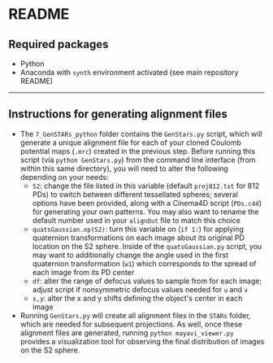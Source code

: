 # README
## Required packages
- Python
- Anaconda with `synth` environment activated (see main repository README)

---

## Instructions for generating alignment files
- The `7_GenSTARs_python` folder contains the `GenStars.py` script, which will generate a unique alignment file for each of your cloned Coulomb potential maps (`.mrc`) created in the previous step. Before running this script (via `python GenStars.py`) from the command line interface (from within this same directory), you will need to alter the following depending on your needs:
  - `S2`: change the file listed in this variable (default `proj812.txt` for 812 PDs) to switch between different tessellated spheres; several options have been provided, along with a Cinema4D script (`PDs.c4d`) for generating your own patterns. You may also want to rename the default number used in your `alignOut` file to match this choice
  - `quatsGaussian.op(S2)`: turn this variable on (`if 1:`) for applying quaternion transformations on each image about its original PD location on the S2 sphere. Inside of the `quatsGaussian.py` script, you may want to additionally change the angle used in the first quaternion transformation (`w1`) which corresponds to the spread of each image from its PD center
  - `df`: alter the range of defocus values to sample from for each image; adjust script if nonsymmetric defocus values needed for `u` and `v`
  - `x,y`: alter the x and y shifts defining the object's center in each image
- Running `GenStars.py` will create all alignment files in the `STARs` folder, which are needed for subsequent projections. As well, once these alignment files are generated, running `python mayavi_viewer.py` provides a visualization tool for observing the final distribution of images on the S2 sphere.
